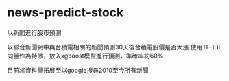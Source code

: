 # news-predict-stock

以新聞進行股市預測

以聯合新聞網中與台積電相關的新聞預測30天後台積電股價是否大漲
使用TF-IDF向量作為特徵，放入xgboost模型進行預測，準確率約60%

目前將資料量拓展至以google搜尋2010至今所有新聞
